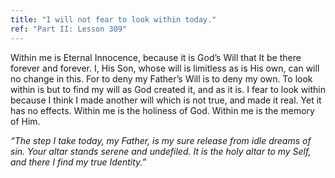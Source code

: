 ```yaml
---
title: "I will not fear to look within today."
ref: "Part II: Lesson 309"
---
```


Within me is Eternal Innocence, because it is God’s Will that It be
there forever and forever. I, His Son, whose will is limitless as is His
own, can will no change in this. For to deny my Father’s Will is to deny
my own. To look within is but to find my will as God created it, and as
it is. I fear to look within because I think I made another will which
is not true, and made it real. Yet it has no effects. Within me is the
holiness of God. Within me is the memory of Him.

*“The step I take today, my Father, is my sure release from idle dreams
of sin. Your altar stands serene and undefiled. It is the holy altar to
my Self, and there I find my true Identity.”*

